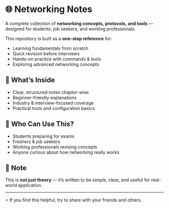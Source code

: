 # 🌐 Networking Notes

A complete collection of **networking concepts, protocols, and tools** — designed for students, job seekers, and working professionals.  

This repository is built as a **one-stop reference** for:  
- Learning fundamentals from scratch  
- Quick revision before interviews  
- Hands-on practice with commands & tools  
- Exploring advanced networking concepts  

## 🚀 What’s Inside
- Clear, structured notes chapter-wise  
- Beginner-friendly explanations  
- Industry & interview-focused coverage  
- Practical tools and configuration basics  

## 🎯 Who Can Use This?
- Students preparing for exams  
- Freshers & job seekers  
- Working professionals revising concepts  
- Anyone curious about how networking really works  

## 📌 Note
This is **not just theory** — it’s written to be simple, clear, and useful for real-world application.  

---
⭐ If you find this helpful, try to share with your friends and others.
